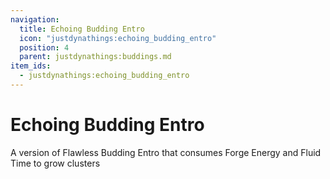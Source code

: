 ```yaml
---
navigation:
  title: Echoing Budding Entro
  icon: "justdynathings:echoing_budding_entro"
  position: 4
  parent: justdynathings:buddings.md
item_ids:
  - justdynathings:echoing_budding_entro
---
```


# Echoing Budding Entro

A version of Flawless Budding Entro that consumes Forge Energy and Fluid Time to grow clusters

<BlockImage id="justdynathings:echoing_budding_entro" p:alive="false" scale="4.0"/>

<BlockImage id="justdynathings:echoing_budding_entro" p:alive="true" scale="4.0"/>

<RecipeFor id="justdynathings:echoing_budding_entro" />
